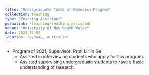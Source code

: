 ```yaml
---
title: "Undergraduate Taste of Research Program"
collection: teaching
type: "Teaching Assistant"
permalink: /teaching/teaching_assistant
venue: "University of New South Wales"
date: 2021-07-02
location: "Sydney, Australia"
---
```

* Program of 2021, Supervisor: Prof. Linlin Ge
  * Assisted in interviewing students who apply for this program.
  * Assisted supervising undergraduate students to have a basic understanding of research.
